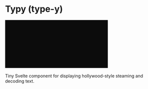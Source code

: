 # Typy (type-y)

![typy GIF](typy.gif)

Tiny Svelte component for displaying hollywood-style steaming and decoding text.

